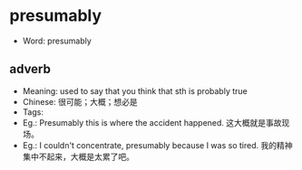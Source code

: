 # presumably

- Word: presumably

## adverb

- Meaning: used to say that you think that sth is probably true
- Chinese: 很可能；大概；想必是
- Tags: 
- Eg.: Presumably this is where the accident happened. 这大概就是事故现场。
- Eg.: I couldn't concentrate, presumably because I was so tired. 我的精神集中不起来，大概是太累了吧。

